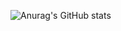 ![Anurag's GitHub stats](https://github-readme-stats.vercel.app/api?username=HybridFNBR&count_private=true)
